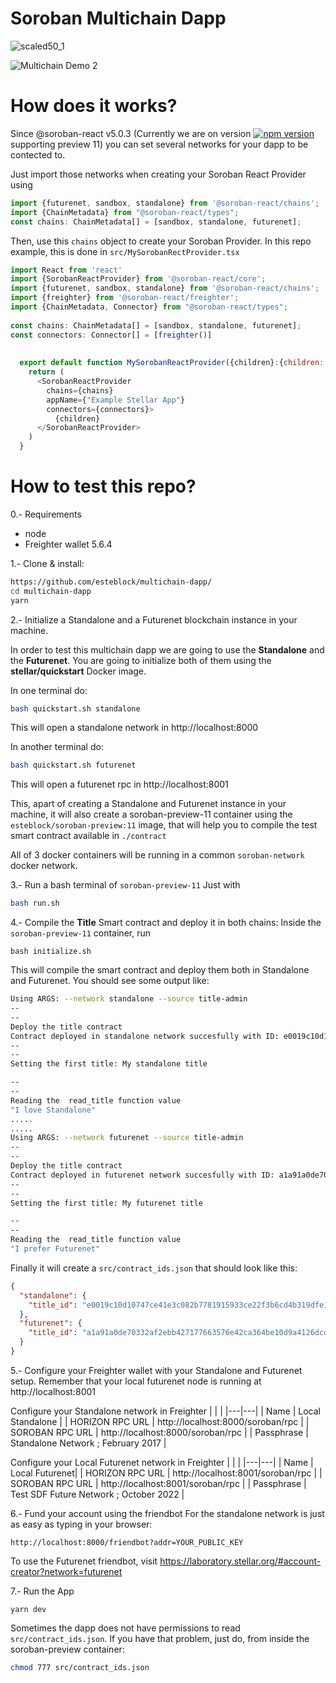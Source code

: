 # Soroban Multichain Dapp

![scaled50_1](https://github.com/esteblock/multichain-dapp/assets/2274485/be35b713-7da5-4bc6-90da-90954c906167)


![Multichain Demo 2](https://github.com/esteblock/multichain-dapp/assets/2274485/55543d79-9dc9-4543-bbd3-d90f1a3ae0d5)

# How does it works?
Since @soroban-react v5.0.3 (Currently we are on version [![npm version](https://img.shields.io/npm/v/@soroban-react/core/latest.svg)](https://www.npmjs.com/package/@soroban-react/core/v/latest) supporting preview 11) you can set several networks for your dapp to be contected to.

Just import those networks when creating your Soroban React Provider using
```javascript
import {futurenet, sandbox, standalone} from '@soroban-react/chains';
import {ChainMetadata} from "@soroban-react/types";
const chains: ChainMetadata[] = [sandbox, standalone, futurenet];
```
Then, use this `chains` object to create your Soroban Provider. In this repo example, this is done in `src/MySorobanRectProvider.tsx`

```javascript
import React from 'react'
import {SorobanReactProvider} from '@soroban-react/core';
import {futurenet, sandbox, standalone} from '@soroban-react/chains';
import {freighter} from '@soroban-react/freighter';
import {ChainMetadata, Connector} from "@soroban-react/types";
      
const chains: ChainMetadata[] = [sandbox, standalone, futurenet];
const connectors: Connector[] = [freighter()]
                          
                          
  export default function MySorobanReactProvider({children}:{children: React.ReactNode}) {
    return (
      <SorobanReactProvider
        chains={chains}
        appName={"Example Stellar App"}
        connectors={connectors}>
          {children}
      </SorobanReactProvider>
    )
  }
```

# How to test this repo?

0.-  Requirements
- node
- Freighter wallet 5.6.4

1.- Clone & install:

```bash
https://github.com/esteblock/multichain-dapp/
cd multichain-dapp
yarn
```

2.- Initialize a Standalone and a Futurenet blockchain instance in your machine.

In order to test this multichain dapp we are going to use the **Standalone** and the **Futurenet**. You are going to initialize both of them using the **stellar/quickstart** Docker image.

In one terminal do:
```bash
bash quickstart.sh standalone
```

This will open a standalone network in http://localhost:8000

In another terminal do:
```bash
bash quickstart.sh futurenet
```
This will open a futurenet rpc in http://localhost:8001

This, apart of creating a Standalone and Futurenet instance in your machine, it will also create a soroban-preview-11 container using the `esteblock/soroban-preview:11` image, that will help you to compile the test smart contract available in `./contract`

All of 3 docker containers will be running in a common `soroban-network` docker network.


3.- Run a bash terminal of `soroban-preview-11`
Just with 
```bash
bash run.sh
```

4.- Compile the **Title** Smart contract and deploy it in both chains:
Inside the `soroban-preview-11` container, run
```
bash initialize.sh
```

This will compile the smart contract and deploy them both in Standalone and Futurenet.
You should see some output like:
```bash
Using ARGS: --network standalone --source title-admin
--
--
Deploy the title contract
Contract deployed in standalone network succesfully with ID: e0019c10d10747ce41e3c082b7781915933ce22f3b6cd4b319dfe14477cd45b3
--
--
Setting the first title: My standalone title

--
--
Reading the  read_title function value
"I love Standalone"
.....
.....
Using ARGS: --network futurenet --source title-admin
--
--
Deploy the title contract
Contract deployed in futurenet network succesfully with ID: a1a91a0de70332af2ebb427177663576e42ca364be10d9a4126dcd7b1d951127
--
--
Setting the first title: My futurenet title

--
--
Reading the  read_title function value
"I prefer Futurenet"

```


Finally it will create a `src/contract_ids.json` that should look like this:

```json
{
  "standalone": {
    "title_id": "e0019c10d10747ce41e3c082b7781915933ce22f3b6cd4b319dfe14477cd45b3"
  },
  "futurenet": {
    "title_id": "a1a91a0de70332af2ebb427177663576e42ca364be10d9a4126dcd7b1d951127"
  }
}
```

5.- Configure your Freighter wallet with your Standalone and Futurenet setup.
Remember that your local futurenet node is running at http://localhost:8001

Configure your Standalone network in Freighter
   |   |   |
   |---|---|
   | Name | Local Standalone |
   | HORIZON RPC URL | http://localhost:8000/soroban/rpc |
   | SOROBAN RPC URL | http://localhost:8000/soroban/rpc |
   | Passphrase | Standalone Network ; February 2017 |
   
Configure your Local Futurenet network in Freighter
   |   |   |
   |---|---|
   | Name | Local Futurenet|
   | HORIZON RPC URL | http://localhost:8001/soroban/rpc |
   | SOROBAN RPC URL | http://localhost:8001/soroban/rpc |
   | Passphrase | Test SDF Future Network ; October 2022 |


6.- Fund your account using the friendbot
For the standalone network is just as easy as typing in your browser:
```
http://localhost:8000/friendbot?addr=YOUR_PUBLIC_KEY
``` 

To use the Futurenet friendbot, visit https://laboratory.stellar.org/#account-creator?network=futurenet


7.- Run the App

```
yarn dev
```

Sometimes the dapp does not have permissions to read `src/contract_ids.json`. If you have that problem, just do, from inside the soroban-preview container:
```bash
chmod 777 src/contract_ids.json
```
